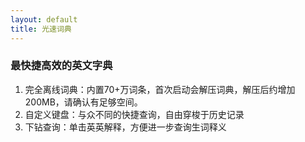 ```yaml
---
layout: default
title: 光速词典
---
```


### 最快捷高效的英文字典

1. 完全离线词典：内置70+万词条，首次启动会解压词典，解压后约增加200MB，请确认有足够空间。
2. 自定义键盘：与众不同的快捷查询，自由穿梭于历史记录
3. 下钻查询：单击英英解释，方便进一步查询生词释义
